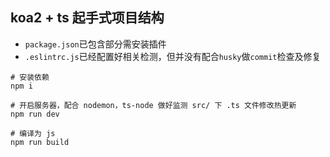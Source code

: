 ## koa2 + ts 起手式项目结构

- `package.json`已包含部分需安装插件
- `.eslintrc.js`已经配置好相关检测，但并没有配合`husky`做`commit`检查及修复



```shell
# 安装依赖
npm i

# 开启服务器，配合 nodemon，ts-node 做好监测 src/ 下 .ts 文件修改热更新
npm run dev

# 编译为 js
npm run build
```


